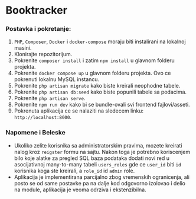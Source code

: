 # Booktracker

### Postavka i pokretanje:
1. `PHP`, `Composer`, `Docker` i `docker-compose` moraju biti instalirani na lokalnoj masini.
2. Klonirajte repozitorijum.
3. Pokrenite `composer install` i zatim `npm install` u glavnom folderu projekta.
4. Pokrenite `docker compose up` u glavnom folderu projekta. Ovo ce pokrenuti lokalnu MySQL instancu.
5. Pokrenite `php artisan migrate` kako biste kreirali neophodne tabele.
6. Pokrenite `php artisan db:seed` kako biste popunili tabele sa podacima.
7. Pokrenite `php artisan serve`.
8. Pokrenite `npm run dev` kako bi se bundle-ovali svi frontend fajlovi/asseti.
9. Pokrenuta aplikacija ce se nalaziti na sledecem linku: `http://localhost:8000`.

### Napomene i Beleske
* Ukoliko zelite korisnika sa administratorskim pravima, mozete kreirati nalog kroz `reigster` formu na sajtu. Nakon toga je potrebno koriscenjem bilo koje alatke za pregled SQL baza podataka dodati novi red u asocijativnoj many-to-many tabeli `users_roles` gde ce `user_id` biti `id` korisnika koga ste kreirali, a `role_id` id `admin` role.
* Aplikacija je implementirana parcijalno zbog vremenskih ogranicenja, ali posto se od same postavke pa na dalje kod odgovorno izolovao i delio na module, aplikacija je veoma odrziva i ekstenzibilna.
